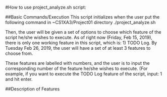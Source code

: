 #How to use project_analyze.sh script:

##Basic Commands/Execution
This script initializes when the user put the following command in ~CS1XA3/Project01 directory
./project_analyze.sh 

Then, the user will be given a set of options to choose which feature of the script he/she wishes to execute. 
As of right now (Friday, Feb 15, 2019), there is only one working feature in this script, which is: 1) TODO Log.
By Tuesday Feb 26, 2019, the user will have a set of at least 3 features to choose from.

These features are labelled with numbers, and the user is to input the corresponding number of the feature he/she wishes to execute.
(For example, if you want to execute the TODO Log feature of the script, input:
1
and hit enter. 

##Description of Features

